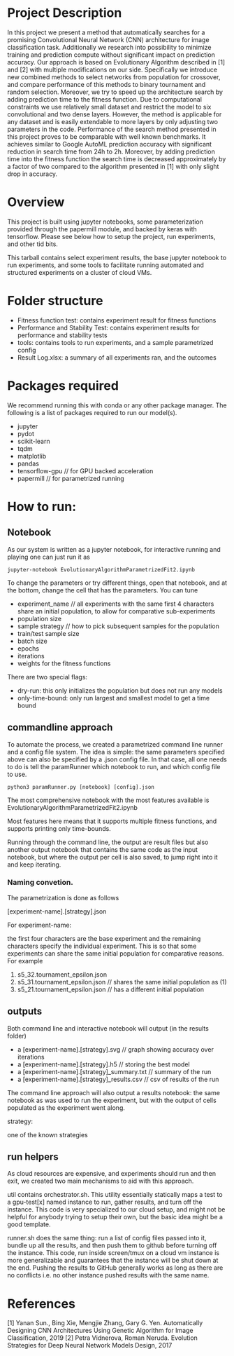 # Project Description

In this project we present a method that automatically searches for a promising Convolutional Neural Network (CNN) architecture for image classification task. Additionally we research into possibility to minimize training and prediction compute without significant impact on prediction accuracy. Our approach is based on Evolutionary Algorithm described in [1] and [2] with multiple modifications on our side. Specifically we introduce new combined methods to select networks from population for crossover, and compare performance of this methods to binary tournament and random selection. Moreover, we try to speed up the architecture search by adding prediction time to the fitness function.
Due to computational constraints we use relatively small dataset and restrict the model to six convolutional and two dense layers. However, the method is applicable for any dataset and is easily extendable to more layers by only adjusting two parameters in the code. 
Performance of the search method presented in this project proves to be comparable with well known benchmarks. It achieves similar to Google AutoML prediction accuracy with significant reduction in search time from 24h to 2h. Moreover, by adding prediction time into the fitness function the search time is decreased approximately by a factor of two compared to the algorithm presented in [1] with only slight drop in accuracy.

# Overview

This project is built using jupyter notebooks, some parameterization provided
through the papermill module, and backed by keras with tensorflow. Please
see below how to setup the project, run experiments, and other tid bits.

This tarball contains select experiment results, the base jupyter notebook to
run experiments, and some tools to facilitate running automated and structured
experiments on a cluster of cloud VMs.

# Folder structure

- Fitness function test: contains experiment result for fitness functions
- Performance and Stability Test: contains experiment results for performance
  and stability tests
- tools: contains tools to run experiments, and a sample parametrized config
- Result Log.xlsx: a summary of all experiments ran, and the outcomes

# Packages required

We recommend running this with conda or any other package manager.
The following is a list of packages required to run our model(s).
- jupyter
- pydot
- scikit-learn
- tqdm
- matplotlib
- pandas
- tensorflow-gpu // for GPU backed acceleration
- papermill // for parametrized running

# How to run:

## Notebook

As our system is written as a jupyter notebook, for interactive running and
playing one can just run it as

`jupyter-notebook EvolutionaryAlgorithmParametrizedFit2.ipynb`

To change the parameters or try different things, open that notebook, and
at the bottom, change the cell that has the parameters. You can tune
- experiment\_name // all experiments with the same first 4 characters share an initial population, to allow for comparative sub-experiments
- population size
- sample strategy // how to pick subsequent samples for the population
- train/test sample size
- batch size
- epochs
- iterations
- weights for the fitness functions


There are two special flags:
- dry-run: this only initializes the population but does not run any models
- only-time-bound: only run largest and smallest model to get a time bound

## commandline approach

To automate the process, we created a parametrized command line runner and
a config file system. The idea is simple: the same parameters specified above
can also be specified by a .json config file. In that case, all one needs
to do is tell the paramRunner which notebook to run, and which config file to
use.

`python3 paramRunner.py [notebook] [config].json`

The most comprehensive notebook with the most features available is
EvolutionaryAlgorithmParametrizedFit2.ipynb

Most features here means that it supports multiple fitness functions, and
supports printing only time-bounds.

Running through the command line, the output are result files but also another
output notebook that contains the same code as the input notebook, but where
the output per cell is also saved, to jump right into it and keep iterating.

### Naming convetion.

The parametrization is done as follows

[experiment-name].[strategy].json

For experiment-name:

the first four characters are the base experiment and the remaining characters
specify the individual experiment. This is so that some experiments can
share the same initial population for comparative reasons. For example

1. s5\_32.tournament\_epsilon.json
2. s5\_31.tournament\_epsilon.json // shares the same initial population as (1)
3. s5\_21.tournament\_epsilon.json // has a different initial population

## outputs

Both command line and interactive notebook will output (in the results folder)
- a [experiment-name].[strategy].svg // graph showing accuracy over iterations
- a [experiment-name].[strategy].h5 // storing the best model
- a [experiment-name].[strategy]\_summary.txt // summary of the run
- a [experiment-name].[strategy]\_results.csv // csv of results of the run

The command line approach will also output a results notebook: the same notebook
as was used to run the experiment, but with the output of cells populated as
the experiment went along.

strategy:

one of the known strategies

## run helpers

As cloud resources are expensive, and experiments should run and then exit, we
created two main mechanisms to aid with this approach.


util contains orchestrator.sh. This utility essentially statically maps a test
to a gpu-test[x] named instance to run, gather results, and turn off the
instance. This code is very specialized to our cloud setup, and might not be
helpful for anybody trying to setup their own, but the basic idea might be
a good template.


runner.sh does the same thing: run a list of config files passed into it, bundle
up all the results, and then push them to github before turning off the instance.
This code, run inside screen/tmux on a cloud vm instance is more generalizable
and guarantees that the instance will be shut down at the end. Pushing the results
to GitHub generally works as long as there are no conflicts i.e. no other instance
pushed results with the same name.

# References 
[1] Yanan Sun., Bing Xie, Mengjie Zhang, Gary G. Yen.  Automatically Designing CNN Architectures Using Genetic Algorithm for Image Classification, 2019
[2] Petra Vidnerova, Roman Neruda. Evolution Strategies for Deep Neural Network Models Design, 2017
